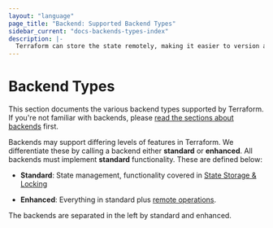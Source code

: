 ```yaml
---
layout: "language"
page_title: "Backend: Supported Backend Types"
sidebar_current: "docs-backends-types-index"
description: |-
  Terraform can store the state remotely, making it easier to version and work with in a team.
---
```


# Backend Types

This section documents the various backend types supported by Terraform.
If you're not familiar with backends, please
[read the sections about backends](/docs/backends/index.html) first.

Backends may support differing levels of features in Terraform. We differentiate
these by calling a backend either **standard** or **enhanced**. All backends
must implement **standard** functionality. These are defined below:

  * **Standard**: State management, functionality covered in
    [State Storage & Locking](/docs/backends/state.html)

  * **Enhanced**: Everything in standard plus
    [remote operations](/docs/backends/operations.html).

The backends are separated in the left by standard and enhanced.

